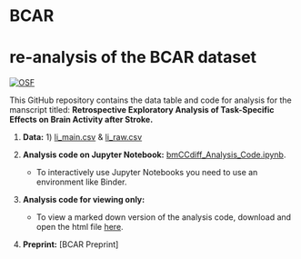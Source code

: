 # BCAR
# re-analysis of the BCAR dataset
[![OSF](https://img.shields.io/badge/DOI-10.17605/osf.io/7J9xe-yellowgreen)](https://osf.io/89mkd/)

This GitHub repository contains the data table and code for analysis for the manscript titled: **Retrospective Exploratory Analysis of Task-Specific Effects on Brain Activity after Stroke.**
1) **Data:** 1) [li_main.csv](https://github.com/rinivarg/BCAR/blob/main/li_main.csv) & [li_raw.csv](https://github.com/rinivarg/BCAR/blob/main/li_raw.csv)

2) **Analysis code on Jupyter Notebook:** [bmCCdiff_Analysis_Code.ipynb](https://github.com/rinivarg/BCAR/blob/main/BCAR_Codebook.ipynb). 
    - To interactively use Jupyter Notebooks you need to use an environment like Binder. 

3) **Analysis code for viewing only:** 
    - To view a marked down version of the analysis code, download and open the html file [here](https://github.com/rinivarg/bmCCdiff/blob/main/bmCCdiff-FINAL.html).

4) **Preprint:** [BCAR Preprint]
